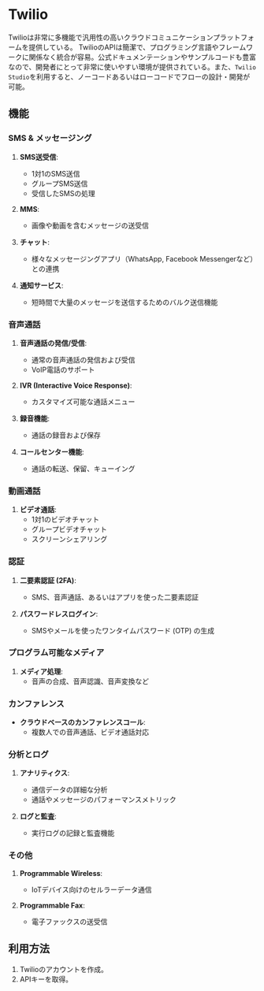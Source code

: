 # Twilio

Twilioは非常に多機能で汎用性の高いクラウドコミュニケーションプラットフォームを提供している。
TwilioのAPIは簡潔で、プログラミング言語やフレームワークに関係なく統合が容易。公式ドキュメンテーションやサンプルコードも豊富なので、開発者にとって非常に使いやすい環境が提供されている。また、`Twilio Studio`を利用すると、ノーコードあるいはローコードでフローの設計・開発が可能。

## 機能

### SMS & メッセージング

1. **SMS送受信**:
   - 1対1のSMS送信
   - グループSMS送信
   - 受信したSMSの処理

2. **MMS**:
   - 画像や動画を含むメッセージの送受信

3. **チャット**:
   - 様々なメッセージングアプリ（WhatsApp, Facebook Messengerなど）との連携

4. **通知サービス**:
   - 短時間で大量のメッセージを送信するためのバルク送信機能

### 音声通話

1. **音声通話の発信/受信**:
   - 通常の音声通話の発信および受信
   - VoIP電話のサポート

2. **IVR (Interactive Voice Response)**:
   - カスタマイズ可能な通話メニュー

3. **録音機能**:
   - 通話の録音および保存

4. **コールセンター機能**:
   - 通話の転送、保留、キューイング

### 動画通話

1. **ビデオ通話**:
   - 1対1のビデオチャット
   - グループビデオチャット
   - スクリーンシェアリング

### 認証

1. **二要素認証 (2FA)**:
   - SMS、音声通話、あるいはアプリを使った二要素認証

2. **パスワードレスログイン**:
   - SMSやメールを使ったワンタイムパスワード (OTP) の生成

### プログラム可能なメディア

1. **メディア処理**:
   - 音声の合成、音声認識、音声変換など

### カンファレンス

- **クラウドベースのカンファレンスコール**:
  - 複数人での音声通話、ビデオ通話対応

### 分析とログ

1. **アナリティクス**:
   - 通信データの詳細な分析
   - 通話やメッセージのパフォーマンスメトリック

2. **ログと監査**:
   - 実行ログの記録と監査機能

### その他

1. **Programmable Wireless**:
   - IoTデバイス向けのセルラーデータ通信

2. **Programmable Fax**:
   - 電子ファックスの送受信

## 利用方法

1. Twilioのアカウントを作成。
2. APIキーを取得。
